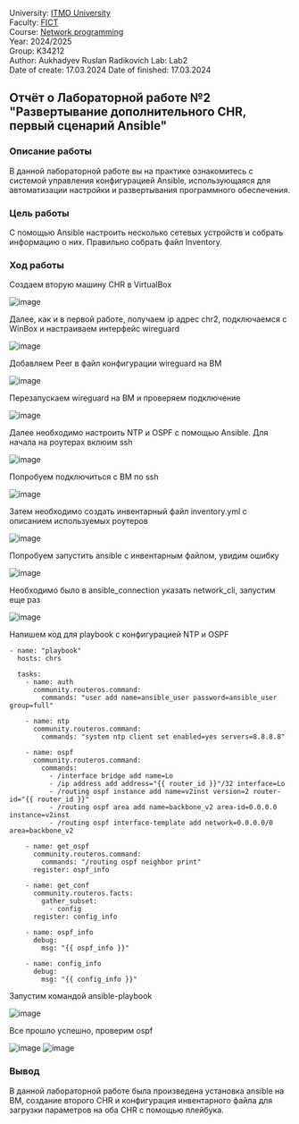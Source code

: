 University: [ITMO University](https://itmo.ru/ru/)  
Faculty: [FICT](https://fict.itmo.ru)  
Course: [Network programming](https://github.com/itmo-ict-faculty/network-programming)  
Year: 2024/2025  
Group: K34212  
Author: Aukhadyev Ruslan Radikovich 
Lab: Lab2  
Date of create: 17.03.2024
Date of finished: 17.03.2024  

## Отчёт о Лабораторной работе №2 <br>"Развертывание дополнительного CHR, первый сценарий Ansible"

### Описание работы

В данной лабораторной работе вы на практике ознакомитесь с системой управления конфигурацией Ansible, использующаяся для автоматизации настройки и развертывания программного обеспечения.


### Цель работы

С помощью Ansible настроить несколько сетевых устройств и собрать информацию о них. Правильно собрать файл Inventory.


### Ход работы

Создаем вторую машину CHR в VirtualBox

![image](https://github.com/user-attachments/assets/4a178114-d55b-4ea7-8b1b-9efb42a2e72a)

Далее, как и в первой работе, получаем ip адрес chr2, подключаемся с WinBox и настраиваем интерфейс wireguard

![image](https://github.com/user-attachments/assets/d7053f14-d635-4c68-bed2-ea58df7e8d4d)

Добавляем Peer в файл конфигурации wireguard на ВМ

![image](https://github.com/user-attachments/assets/b4ff1f1d-0d3e-43e5-a019-bbf8ff74418a)

Перезапускаем wireguard на ВМ и проверяем подключение

![image](https://github.com/user-attachments/assets/04fce249-a5f0-41b7-be7f-47fe849b817f)

Далее необходимо настроить NTP и OSPF с помощью Ansible. Для начала на роутерах вклюим ssh

![image](https://github.com/user-attachments/assets/a8e040a9-9aaf-43a3-a125-fc7d1f6424e5)

Попробуем подключиться с ВМ по ssh

![image](https://github.com/user-attachments/assets/1de5f0e6-22c8-4183-966c-97da994a70c7)

Затем необходимо создать инвентарный файл inventory.yml с описанием используемых роутеров

![image](https://github.com/user-attachments/assets/f504da77-478a-49f5-beaf-45b8a0d3dd88)

Попробуем запустить ansible с инвентарным файлом, увидим ошибку

![image](https://github.com/user-attachments/assets/b0871bc1-e4b0-4625-b958-cda088b193dc)

Необходимо было в ansible_connection указать network_cli, запустим еще раз

![image](https://github.com/user-attachments/assets/3e64f837-e086-430b-8598-8142ac6fd6dc)

Напишем код для playbook с конфигурацией NTP и OSPF

```
- name: "playbook"
  hosts: chrs

  tasks:
    - name: auth
      community.routeros.command:
        commands: "user add name=ansible_user password=ansible_user group=full"

    - name: ntp
      community.routeros.command:
        commands: "system ntp client set enabled=yes servers=8.8.8.8"

    - name: ospf
      community.routeros.command:
        commands:
          - /interface bridge add name=Lo
          - /ip address add address="{{ router_id }}"/32 interface=Lo
          - /routing ospf instance add name=v2inst version=2 router-id="{{ router_id }}"
          - /routing ospf area add name=backbone_v2 area-id=0.0.0.0 instance=v2inst
          - /routing ospf interface-template add network=0.0.0.0/0 area=backbone_v2

    - name: get_ospf
      community.routeros.command:
        commands: "/routing ospf neighbor print"
      register: ospf_info

    - name: get_conf
      community.routeros.facts:
        gather_subset:
          - config
      register: config_info

    - name: ospf_info
      debug:
        msg: "{{ ospf_info }}"

    - name: config_info
      debug:
        msg: "{{ config_info }}"
```

Запустим командой ansible-playbook

![image](https://github.com/user-attachments/assets/92d57d4b-39c3-4498-a3ef-211145559a6a)

Все прошло успешно, проверим ospf

![image](https://github.com/user-attachments/assets/a59ca478-871a-4499-8c77-e9fb64b23d18)
![image](https://github.com/user-attachments/assets/d8c24cca-ccdf-4ec4-95c5-46976c4f7e9f)


### Вывод
В данной лабораторной работе была произведена установка ansible на ВМ, создание второго CHR и конфигурация инвентарного файла для загрузки параметров на оба CHR с помощью плейбука.



